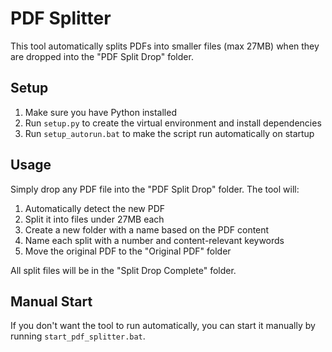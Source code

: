 # PDF Splitter

This tool automatically splits PDFs into smaller files (max 27MB) when they are dropped into the "PDF Split Drop" folder.

## Setup

1. Make sure you have Python installed
2. Run `setup.py` to create the virtual environment and install dependencies
3. Run `setup_autorun.bat` to make the script run automatically on startup

## Usage

Simply drop any PDF file into the "PDF Split Drop" folder. The tool will:

1. Automatically detect the new PDF
2. Split it into files under 27MB each
3. Create a new folder with a name based on the PDF content
4. Name each split with a number and content-relevant keywords
5. Move the original PDF to the "Original PDF" folder

All split files will be in the "Split Drop Complete" folder.

## Manual Start

If you don't want the tool to run automatically, you can start it manually by running `start_pdf_splitter.bat`.
